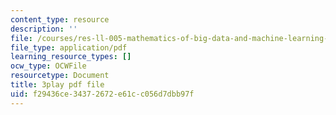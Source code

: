 ```yaml
---
content_type: resource
description: ''
file: /courses/res-ll-005-mathematics-of-big-data-and-machine-learning-january-iap-2020/f29436ce34372672e61cc056d7dbb97f_zNGKX-4PRsk.pdf
file_type: application/pdf
learning_resource_types: []
ocw_type: OCWFile
resourcetype: Document
title: 3play pdf file
uid: f29436ce-3437-2672-e61c-c056d7dbb97f
---
```

